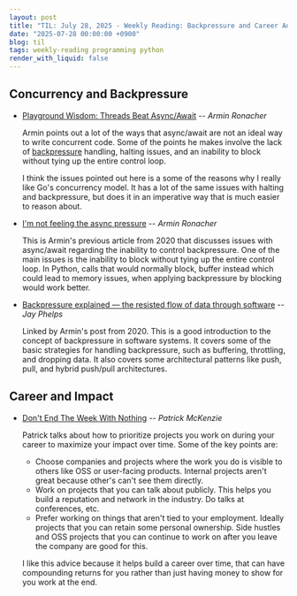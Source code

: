 ```yaml
---
layout: post
title: "TIL: July 28, 2025 - Weekly Reading: Backpressure and Career Advice"
date: "2025-07-28 00:00:00 +0900"
blog: til
tags: weekly-reading programming python
render_with_liquid: false
---
```


## Concurrency and Backpressure

- [Playground Wisdom: Threads Beat
  Async/Await](https://lucumr.pocoo.org/2024/11/18/threads-beat-async-await/) --
  _Armin Ronacher_

    Armin points out a lot of the ways that async/await are not an ideal way to
    write concurrent code. Some of the points he makes involve the lack of
    [backpressure](https://en.wikipedia.org/wiki/Back_pressure) handling,
    halting issues, and an inability to block without tying up the entire
    control loop.

    I think the issues pointed out here is a some of the reasons why I really
    like Go's concurrency model. It has a lot of the same issues with halting
    and backpressure, but does it in an imperative way that is much easier to
    reason about.

- [I'm not feeling the async
  pressure](https://lucumr.pocoo.org/2020/1/1/async-pressure/) -- _Armin Ronacher_

    This is Armin's previous article from 2020 that discusses issues with
    async/await regarding the inability to control backpressure. One of the main
    issues is the inability to block without tying up the entire control loop.
    In Python, calls that would normally block, buffer instead which could lead
    to memory issues, when applying backpressure by blocking would work better.

- [Backpressure explained — the resisted flow of data through
  software](https://medium.com/@jayphelps/backpressure-explained-the-flow-of-data-through-software-2350b3e77ce7)
  -- _Jay Phelps_

    Linked by Armin's post from 2020. This is a good introduction to the concept
    of backpressure in software systems. It covers some of the basic strategies
    for handling backpressure, such as buffering, throttling, and dropping data.
    It also covers some architectural patterns like push, pull, and hybrid
    push/pull architectures.

## Career and Impact

- [Don't End The Week With
  Nothing](https://training.kalzumeus.com/newsletters/archive/do-not-end-the-week-with-nothing)
  -- _Patrick McKenzie_

    Patrick talks about how to prioritize projects you work on during your
    career to maximize your impact over time. Some of the key points are:
    - Choose companies and projects where the work you do is visible to others
      like OSS or user-facing products. Internal projects aren't great because
      other's can't see them directly.
    - Work on projects that you can talk about publicly. This helps you
      build a reputation and network in the industry. Do talks at conferences,
      etc.
    - Prefer working on things that aren't tied to your employment. Ideally
      projects that you can retain some personal ownership. Side hustles and OSS
      projects that you can continue to work on after you leave the company are
      good for this.

    I like this advice because it helps build a career over time, that can have
    compounding returns for you rather than just having money to show for you
    work at the end.
